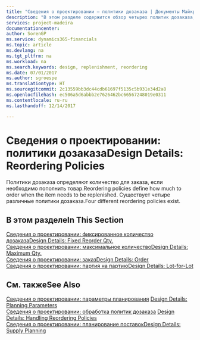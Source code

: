 ```yaml
---
title: "Сведения о проектировании — политики дозаказа | Документы Майкрософт"
description: "В этом разделе содержится обзор четырех политик дозаказа, которые доступны для пополнения."
services: project-madeira
documentationcenter: 
author: SorenGP
ms.service: dynamics365-financials
ms.topic: article
ms.devlang: na
ms.tgt_pltfrm: na
ms.workload: na
ms.search.keywords: design, replenishment, reordering
ms.date: 07/01/2017
ms.author: sgroespe
ms.translationtype: HT
ms.sourcegitcommit: 2c13559bb3dc44cdb61697f5135c5b931e34d2a8
ms.openlocfilehash: ec506a5d6abbb2e7626462bc66567248019e0311
ms.contentlocale: ru-ru
ms.lasthandoff: 12/14/2017

---
```

# <a name="design-details-reordering-policies"></a><span data-ttu-id="53aee-103">Сведения о проектировании: политики дозаказа</span><span class="sxs-lookup"><span data-stu-id="53aee-103">Design Details: Reordering Policies</span></span>
<span data-ttu-id="53aee-104">Политики дозаказа определяют количество для заказа, если необходимо пополнить товар.</span><span class="sxs-lookup"><span data-stu-id="53aee-104">Reordering policies define how much to order when the item needs to be replenished.</span></span> <span data-ttu-id="53aee-105">Существует четыре различные политики дозаказа.</span><span class="sxs-lookup"><span data-stu-id="53aee-105">Four different reordering policies exist.</span></span>  

## <a name="in-this-section"></a><span data-ttu-id="53aee-106">В этом разделе</span><span class="sxs-lookup"><span data-stu-id="53aee-106">In This Section</span></span>  
[<span data-ttu-id="53aee-107">Сведения о проектировании: фиксированное количество дозаказа</span><span class="sxs-lookup"><span data-stu-id="53aee-107">Design Details: Fixed Reorder Qty.</span></span>](design-details-fixed-reorder-qty.md)  
[<span data-ttu-id="53aee-108">Сведения о проектировании: максимальное количество</span><span class="sxs-lookup"><span data-stu-id="53aee-108">Design Details: Maximum Qty.</span></span>](design-details-maximum-qty.md)  
[<span data-ttu-id="53aee-109">Сведения о проектировании: заказ</span><span class="sxs-lookup"><span data-stu-id="53aee-109">Design Details: Order</span></span>](design-details-order.md)  
[<span data-ttu-id="53aee-110">Сведения о проектировании: партия на партию</span><span class="sxs-lookup"><span data-stu-id="53aee-110">Design Details: Lot-for-Lot</span></span>](design-details-lot-for-lot.md)  

## <a name="see-also"></a><span data-ttu-id="53aee-111">См. также</span><span class="sxs-lookup"><span data-stu-id="53aee-111">See Also</span></span>  
<span data-ttu-id="53aee-112">[Сведения о проектировании: параметры планирования](design-details-planning-parameters.md) </span><span class="sxs-lookup"><span data-stu-id="53aee-112">[Design Details: Planning Parameters](design-details-planning-parameters.md) </span></span>  
<span data-ttu-id="53aee-113">[Сведения о проектировании: обработка политик дозаказа](design-details-handling-reordering-policies.md) </span><span class="sxs-lookup"><span data-stu-id="53aee-113">[Design Details: Handling Reordering Policies](design-details-handling-reordering-policies.md) </span></span>  
[<span data-ttu-id="53aee-114">Сведения о проектировании: планирование поставок</span><span class="sxs-lookup"><span data-stu-id="53aee-114">Design Details: Supply Planning</span></span>](design-details-supply-planning.md)

